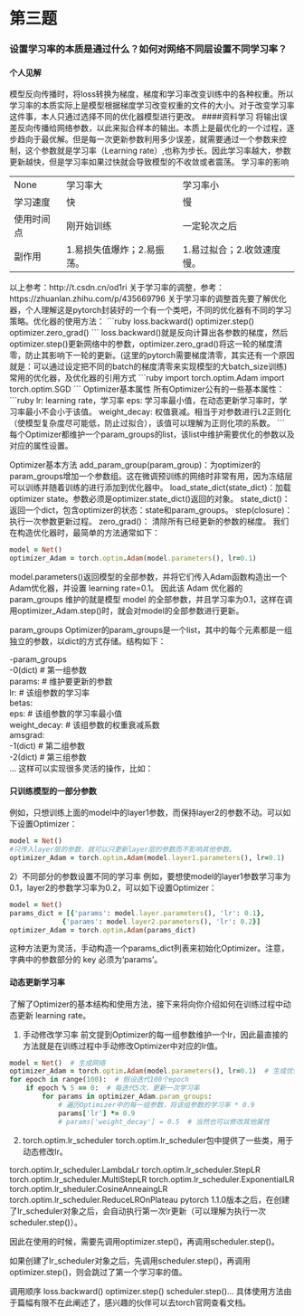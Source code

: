 # 第三题
### 设置学习率的本质是通过什么？如何对网络不同层设置不同学习率？
#### 个人见解
模型反向传播时，将loss转换为梯度，梯度和学习率改变训练中的各种权重。所以学习率的本质实际上是模型根据梯度学习改变权重的文件的大小。对于改变学习率这件事，本人只通过选择不同的优化器模型进行更改。
####资料学习
将输出误差反向传播给网络参数，以此来拟合样本的输出。本质上是最优化的一个过程，逐步趋向于最优解。但是每一次更新参数利用多少误差，就需要通过一个参数来控制，这个参数就是学习率（Learning rate）,也称为步长。因此学习率越大，参数更新越快，但是学习率如果过快就会导致模型的不收敛或者震荡。
学习率的影响
<table>
    <tr>
        <td>None</td> 
        <td>学习率大</td> 
        <td>学习率小</td> 
   </tr>
    <tr>
  		<td>学习速度</td> 
        <td>快</td> 
        <td>慢</td> 
    </tr>
    <tr>
        <td>使用时间点</td> 
        <td>刚开始训练</td> 
        <td>一定轮次之后</td> 
    </tr>
        <td>副作用</td> 
        <td>1.易损失值爆炸；2.易振荡。</td> 
        <td>1.易过拟合；2.收敛速度慢。</td> 
    </tr>
</table>
以上参考：http://t.csdn.cn/od1ri
关于学习率的调整，参考：https://zhuanlan.zhihu.com/p/435669796
关于学习率的调整首先要了解优化器，个人理解这是pytorch封装好的一个有一个类吧，不同的优化器有不同的学习策略。优化器的使用方法：
```ruby
loss.backward()
optimizer.step()
optimizer.zero_grad()
```
loss.backward()就是反向计算出各参数的梯度，然后optimizer.step()更新网络中的参数，optimizer.zero_grad()将这一轮的梯度清零，防止其影响下一轮的更新。(这里的pytorch需要梯度清零，其实还有一个原因就是：可以通过设定把不同的batch的梯度清零来实现模型的大batch_size训练)
常用的优化器，及优化器的引用方式
```ruby
import torch.optim.Adam
import torch.optim.SGD 
```
Optimizer基本属性
所有Optimizer公有的一些基本属性：
```ruby
lr: learning rate，学习率
eps: 学习率最小值，在动态更新学习率时，学习率最小不会小于该值。
weight_decay: 权值衰减。相当于对参数进行L2正则化（使模型复杂度尽可能低，防止过拟合），该值可以理解为正则化项的系数。
```
每个Optimizer都维护一个param_groups的list，该list中维护需要优化的参数以及对应的属性设置。

Optimizer基本方法
add_param_group(param_group)：为optimizer的param_groups增加一个参数组。这在微调预训练的网络时非常有用，因为冻结层可以训练并随着训练的进行添加到优化器中。
load_state_dict(state_dict)：加载optimizer state。参数必须是optimizer.state_dict()返回的对象。
state_dict()：返回一个dict，包含optimizer的状态：state和param_groups。
step(closure)： 执行一次参数更新过程。
zero_grad()： 清除所有已经更新的参数的梯度。
我们在构造优化器时，最简单的方法通常如下：
```ruby
model = Net()
optimizer_Adam = torch.optim.Adam(model.parameters(), lr=0.1) 
```
model.parameters()返回模型的全部参数，并将它们传入Adam函数构造出一个Adam优化器，并设置 learning rate=0.1。
因此该 Adam 优化器的 param_groups 维护的就是模型 model 的全部参数，并且学习率为0.1，这样在调用optimizer_Adam.step()时，就会对model的全部参数进行更新。

param_groups
Optimizer的param_groups是一个list，其中的每个元素都是一组独立的参数，以dict的方式存储。结构如下：

-param_groups    
    -0(dict)  # 第一组参数        
        params:  # 维护要更新的参数        
        lr:  # 该组参数的学习率        
        betas:        
        eps:  # 该组参数的学习率最小值        
        weight_decay:  # 该组参数的权重衰减系数        
        amsgrad:      
    -1(dict)  # 第二组参数    
    -2(dict)  # 第三组参数    
    ...
这样可以实现很多灵活的操作，比如：

#### 只训练模型的一部分参数
例如，只想训练上面的model中的layer1参数，而保持layer2的参数不动。可以如下设置Optimizer：
```ruby
model = Net()
#只传入layer层的参数，就可以只更新layer层的参数而不影响其他参数。
optimizer_Adam = torch.optim.Adam(model.layer1.parameters(), lr=0.1)  
```
2）不同部分的参数设置不同的学习率
例如，要想使model的layer1参数学习率为0.1，layer2的参数学习率为0.2，可以如下设置Optimizer：
```ruby
model = Net()
params_dict = [{'params': model.layer.parameters(), 'lr': 0.1},              
             {'params': model.layer2.parameters(), 'lr': 0.2}]
optimizer_Adam = torch.optim.Adam(params_dict)
```
这种方法更为灵活，手动构造一个params_dict列表来初始化Optimizer。注意，字典中的参数部分的 key 必须为‘params’。

#### 动态更新学习率
了解了Optimizer的基本结构和使用方法，接下来将向你介绍如何在训练过程中动态更新 learning rate。

1. 手动修改学习率
前文提到Optimizer的每一组参数维护一个lr，因此最直接的方法就是在训练过程中手动修改Optimizer中对应的lr值。
```ruby
model = Net()  # 生成网络
optimizer_Adam = torch.optim.Adam(model.parameters(), lr=0.1)  # 生成优化器
for epoch in range(100):  # 假设迭代100个epoch    
    if epoch % 5 == 0:  # 每迭代5次，更新一次学习率        
        for params in optimizer_Adam.param_groups:             
            # 遍历Optimizer中的每一组参数，将该组参数的学习率 * 0.9            
            params['lr'] *= 0.9            
            # params['weight_decay'] = 0.5  # 当然也可以修改其他属性
```
2. torch.optim.lr_scheduler
torch.optim.lr_scheduler包中提供了一些类，用于动态修改lr。

torch.optim.lr_scheduler.LambdaLr
torch.optim.lr_scheduler.StepLR
torch.optim.lr_scheduler.MultiStepLR
torch.optim.lr_scheduler.ExponentialLR
torch.optim.lr_sheduler.CosineAnneaingLR
torch.optim.lr_scheduler.ReduceLROnPlateau
pytorch 1.1.0版本之后，在创建了lr_scheduler对象之后，会自动执行第一次lr更新（可以理解为执行一次scheduler.step()）。

因此在使用的时候，需要先调用optimizer.step()，再调用scheduler.step()。

如果创建了lr_scheduler对象之后，先调用scheduler.step()，再调用optimizer.step()，则会跳过了第一个学习率的值。

调用顺序
loss.backward()
optimizer.step()
scheduler.step()...
具体使用方法由于篇幅有限不在此阐述了，感兴趣的伙伴可以去torch官网查看文档。


